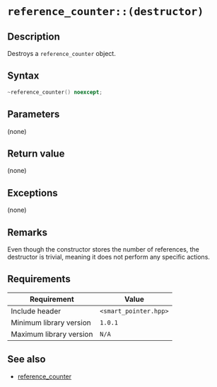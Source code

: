 # `reference_counter::(destructor)`

## Description

Destroys a `reference_counter` object.

## Syntax

```cpp
~reference_counter() noexcept;
```

## Parameters

(none)

## Return value

(none)

## Exceptions

(none)

## Remarks

Even though the constructor stores the number of references, the destructor is trivial, meaning it does not perform any specific actions.

## Requirements

| Requirement             | Value                 |
|-------------------------|-----------------------|
| Include header          | `<smart_pointer.hpp>` |
| Minimum library version | `1.0.1`               |
| Maximum library version | `N/A`                 |

## See also

- [reference_counter](reference_counter.md)